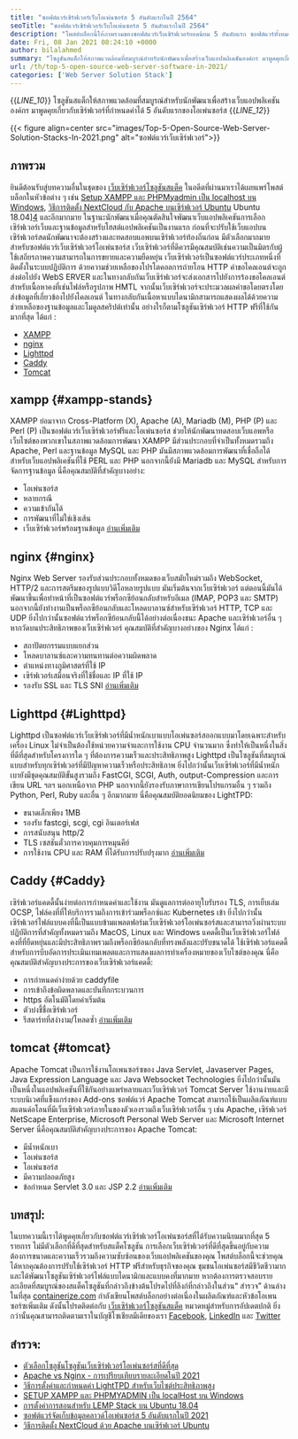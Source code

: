 ```yaml
---
title: "ซอฟต์แวร์เซิร์ฟเวอร์เว็บโอเพ่นซอร์ส 5 อันดับแรกในปี 2564" 
seoTitle: "ซอฟต์แวร์เซิร์ฟเวอร์เว็บโอเพ่นซอร์ส 5 อันดับแรกในปี 2564" 
description: "โพสต์บล็อกนี้ให้ภาพรวมของซอฟต์แวร์เว็บเซิร์ฟเวอร์ยอดนิยม 5 อันดับแรก ซอฟต์แวร์ทั้งหมดที่ระบุไว้ที่นี่เป็นโฮสต์ตนเองฟรีและมีคุณสมบัติมากมาย" 
date: Fri, 08 Jan 2021 08:24:10 +0000
author: bilalahmed
summary: "โซลูชันสแต็กให้สภาพแวดล้อมที่สมบูรณ์สำหรับนักพัฒนาเพื่อสร้างเว็บแอปพลิเคชันองค์กร มาพูดคุยเกี่ยวกับเซิร์ฟเวอร์ที่กำหนดค่าได้ 5 อันดับแรกของโอเพ่นซอร์ส" 
url: /th/top-5-open-source-web-server-software-in-2021/
categories: ['Web Server Solution Stack']
---
```

{{_LINE_10_}}
  โซลูชันสแต็กให้สภาพแวดล้อมที่สมบูรณ์สำหรับนักพัฒนาเพื่อสร้างเว็บแอปพลิเคชันองค์กร มาพูดคุยเกี่ยวกับเซิร์ฟเวอร์ที่กำหนดค่าได้ 5 อันดับแรกของโอเพ่นซอร์ส
{{_LINE_12_}}

{{< figure align=center src="images/Top-5-Open-Source-Web-Server-Solution-Stacks-In-2021.png" alt="ซอฟต์แวร์เว็บเซิร์ฟเวอร์">}}


## ภาพรวม
ยินดีต้อนรับสู่บทความอื่นในชุดของ [เว็บเซิร์ฟเวอร์โซลูชันสแต็ค][1] ในอดีตที่ผ่านมาเราได้เผยแพร่โพสต์บล็อกในหัวข้อต่าง ๆ เช่น [Setup XAMPP และ PHPMyadmin เป็น localhost บน Windows][2], [วิธีการติดตั้ง NextCloud กับ Apache บนเซิร์ฟเวอร์ Ubuntu][3] Ubuntu 18.04][4] และอีกมากมาย ในฐานะนักพัฒนาเมื่อคุณตัดสินใจพัฒนาเว็บแอปพลิเคชันการเลือกเซิร์ฟเวอร์เว็บและฐานข้อมูลสำหรับโฮสต์แอปพลิเคชันเป็นงานแรก ก่อนที่จะปรับใช้เว็บแอปบนเซิร์ฟเวอร์สดนักพัฒนาจะต้องสร้างและทดสอบแอพบนเซิร์ฟเวอร์ท้องถิ่นก่อน มีตัวเลือกมากมายสำหรับซอฟต์แวร์เว็บเซิร์ฟเวอร์โอเพ่นซอร์ส เว็บเซิร์ฟเวอร์ที่ดีควรมีคุณสมบัติเช่นความเป็นมิตรกับผู้ใช้เสถียรภาพความสามารถในการขยายและความยืดหยุ่น
เว็บเซิร์ฟเวอร์เป็นซอฟต์แวร์ประเภทหนึ่งที่ติดตั้งในระบบปฏิบัติการ ด้วยความช่วยเหลือของโปรโตคอลการถ่ายโอน HTTP คำขอไคลเอนต์จะถูกส่งต่อไปยัง WebS ERVER และในทางกลับกันเว็บเซิร์ฟเวอร์จะส่งเอกสารไปยังการร้องขอไคลเอนต์ สำหรับเนื้อหาคงที่เช่นไฟล์หรือรูปภาพ HMTL จากนั้นเว็บเซิร์ฟเวอร์จะประมวลผลคำขอโดยตรงโดยส่งข้อมูลที่เกี่ยวข้องไปยังไคลเอนต์ ในทางกลับกันเนื้อหาแบบไดนามิกสามารถแสดงผลได้ด้วยความช่วยเหลือของฐานข้อมูลและโมดูลสคริปต์เท่านั้น อย่างไรก็ตามโซลูชันเซิร์ฟเวอร์ HTTP ฟรีที่ใช้กันมากที่สุด ได้แก่ :
  * [XAMPP][5]
  * [nginx][6]
  * [Lighttpd][7]
  * [Caddy][8]
  * [Tomcat][9]

## xampp {#xampp-stands}
XAMPP ย่อมาจาก Cross-Platform (X), Apache (A), Mariadb (M), PHP (P) และ Perl (P) เป็นซอฟต์แวร์เว็บเซิร์ฟเวอร์ฟรีและโอเพ่นซอร์ส ช่วยให้นักพัฒนาทดสอบเว็บแอพหรือเว็บไซต์ของพวกเขาในสภาพแวดล้อมการพัฒนา XAMPP มีส่วนประกอบที่จำเป็นทั้งหมดรวมถึง Apache, Perl และฐานข้อมูล MySQL และ PHP มันมีสภาพแวดล้อมการพัฒนาที่เชื่อถือได้สำหรับเว็บแอปพลิเคชันที่ใช้ PERL และ PHP นอกจากนี้ยังมี Mariadb และ MySQL สำหรับการจัดการฐานข้อมูล นี่คือคุณสมบัติที่สำคัญบางอย่าง:
  * โอเพ่นซอร์ส
  * หลายกรณี
  * ความเข้ากันได้
  * การพัฒนาที่ไม่ใช่เชิงเส้น
  * เว็บเซิร์ฟเวอร์พร้อมฐานข้อมูล
[อ่านเพิ่มเติม][10]

## nginx {#nginx}
Nginx Web Server รองรับส่วนประกอบทั้งหมดของเว็บสมัยใหม่รวมถึง WebSocket, HTTP/2 และการสตรีมของรูปแบบวิดีโอหลายรูปแบบ มันเริ่มต้นจากเว็บเซิร์ฟเวอร์ แต่ตอนนี้มันได้พัฒนาขึ้นเพื่อทำหน้าที่เป็นซอฟต์แวร์พร็อกซีย้อนกลับสำหรับอีเมล (IMAP, POP3 และ SMTP) นอกจากนี้ยังทำงานเป็นพร็อกซีย้อนกลับและโหลดบาลานซ์สำหรับเซิร์ฟเวอร์ HTTP, TCP และ UDP ยิ่งไปกว่านั้นซอฟต์แวร์พร็อกซีย้อนกลับนี้ได้อย่างต่อเนื่องชนะ Apache และเซิร์ฟเวอร์อื่น ๆ หากวัดบนประสิทธิภาพของเว็บเซิร์ฟเวอร์ คุณสมบัติที่สำคัญบางอย่างของ Nginx ได้แก่ :
  * สถาปัตยกรรมแบบแยกส่วน
  * โหลดบาลานซ์และความทนทานต่อความผิดพลาด
  * ตำแหน่งทางภูมิศาสตร์ที่ใช้ IP
  * เซิร์ฟเวอร์เสมือนจริงที่ใช้ชื่อและ IP ที่ใช้ IP
  * รองรับ SSL และ TLS SNI
[อ่านเพิ่มเติม][11]

## Lighttpd {#Lighttpd}
Lighttpd เป็นซอฟต์แวร์เว็บเซิร์ฟเวอร์ที่มีน้ำหนักเบาแบบโอเพ่นซอร์สออกแบบมาโดยเฉพาะสำหรับเครื่อง Linux ไม่จำเป็นต้องใช้หน่วยความจำและการใช้งาน CPU จำนวนมาก ซึ่งทำให้เป็นหนึ่งในสิ่งที่ดีที่สุดสำหรับโครงการใด ๆ ที่ต้องการความเร็วและประสิทธิภาพสูง Lighttpd เป็นโซลูชันที่สมบูรณ์แบบสำหรับทุกเซิร์ฟเวอร์ที่มีปัญหาความเร็วหรือประสิทธิภาพ ยิ่งไปกว่านั้นเว็บเซิร์ฟเวอร์ที่มีน้ำหนักเบายังมีชุดคุณสมบัติขั้นสูงรวมถึง FastCGI, SCGI, Auth, output-Compression และการเขียน URL ฯลฯ นอกเหนือจาก PHP นอกจากนี้ยังรองรับภาษาการเขียนโปรแกรมอื่น ๆ รวมถึง Python, Perl, Ruby และอื่น ๆ อีกมากมาย นี่คือคุณสมบัติยอดนิยมของ LightTPD:
  * ขนาดเล็กเพียง 1MB
  * รองรับ fastcgi, scgi, cgi อินเตอร์เฟส
  * การสนับสนุน http/2
  * TLS เซสชันตั๋วการควบคุมการหมุนคีย์
  * การใช้งาน CPU และ RAM ที่ได้รับการปรับปรุงมาก
[อ่านเพิ่มเติม][12]

## Caddy {#Caddy}
เซิร์ฟเวอร์แคดดี้นั้นง่ายต่อการกำหนดค่าและใช้งาน มันดูแลการต่ออายุใบรับรอง TLS, การเย็บเล่ม OCSP, ไฟล์คงที่ที่ให้บริการรวมถึงการเข้าร่วมพร็อกซ์และ Kubernetes เข้า ยิ่งไปกว่านั้นเซิร์ฟเวอร์ไฟล์แบบคงที่นี้เป็นแบบข้ามแพลตฟอร์มเว็บเซิร์ฟเวอร์โอเพ่นซอร์สและสามารถวิ่งผ่านระบบปฏิบัติการที่สำคัญทั้งหมดรวมถึง MacOS, Linux และ Windows แคดดี้เป็นเว็บเซิร์ฟเวอร์ไฟล์คงที่ที่ยืดหยุ่นและมีประสิทธิภาพรวมถึงพร็อกซีย้อนกลับที่ทรงพลังและปรับขนาดได้ ใช้เซิร์ฟเวอร์แคดดี้สำหรับการบีบอัดการประเมินเทมเพลตและการแสดงผลการทำเครื่องหมายของเว็บไซต์ของคุณ นี่คือคุณสมบัติสำคัญบางประการของเว็บเซิร์ฟเวอร์แคดดี้:
  * การกำหนดค่าง่ายด้วย caddyfile
  * การเข้าถึงข้อผิดพลาดและบันทึกกระบวนการ
  * https อัตโนมัติโดยค่าเริ่มต้น
  * ตัวบ่งชี้ชื่อเซิร์ฟเวอร์
  * รีสตาร์ทที่สง่างาม/โหลดซ้ำ
[อ่านเพิ่มเติม][13]

## tomcat {#tomcat}
Apache Tomcat เป็นการใช้งานโอเพนซอร์ซของ Java Servlet, Javaserver Pages, Java Expression Language และ Java Websocket Technologies ยิ่งไปกว่านั้นมันเป็นหนึ่งในแอปพลิเคชันที่ใช้กันอย่างแพร่หลายและเว็บเซิร์ฟเวอร์ Tomcat Server ใช้งานง่ายและมีระบบนิเวศที่แข็งแกร่งของ Add-ons ซอฟต์แวร์ Apache Tomcat สามารถใช้เป็นผลิตภัณฑ์แบบสแตนด์อโลนที่มีเว็บเซิร์ฟเวอร์ภายในของตัวเองรวมถึงเว็บเซิร์ฟเวอร์อื่น ๆ เช่น Apache, เซิร์ฟเวอร์ NetScape Enterprise, Microsoft Personal Web Server และ Microsoft Internet Server นี่คือคุณสมบัติสำคัญบางประการของ Apache Tomcat:
  * มีน้ำหนักเบา
  * โอเพ่นซอร์ส
  * โอเพ่นซอร์ส
  * มีความปลอดภัยสูง
  * ข้อกำหนด Servlet 3.0 และ JSP 2.2
[อ่านเพิ่มเติม][14]

## บทสรุป:
ในบทความนี้เราได้พูดคุยเกี่ยวกับซอฟต์แวร์เซิร์ฟเวอร์โอเพ่นซอร์สที่ได้รับความนิยมมากที่สุด 5 รายการ ไม่มีตัวเลือกที่ดีที่สุดสำหรับสแต็คโซลูชัน การเลือกเว็บเซิร์ฟเวอร์ที่ดีที่สุดขึ้นอยู่กับความต้องการขนาดและความเร็วรวมถึงความซับซ้อนของเว็บแอปพลิเคชันของคุณ โพสต์บล็อกนี้จะช่วยคุณได้หากคุณต้องการปรับใช้เซิร์ฟเวอร์ HTTP ฟรีสำหรับธุรกิจของคุณ ชุมชนโอเพ่นซอร์สมีชีวิตชีวามากและได้พัฒนาโซลูชันเซิร์ฟเวอร์ไฟล์แบบไดนามิกและแบบคงที่มากมาย หากต้องการตรวจสอบรายละเอียดที่สมบูรณ์ของสแต็คโซลูชันที่กล่าวถึงข้างต้นโปรดไปที่ลิงก์ที่กล่าวถึงในส่วน“ สำรวจ” ด้านล่าง
ในที่สุด [containerize.com][15] กำลังเขียนโพสต์บล็อกอย่างต่อเนื่องในผลิตภัณฑ์และหัวข้อโอเพนซอร์ซเพิ่มเติม ดังนั้นโปรดติดต่อกับ [][16][เว็บเซิร์ฟเวอร์โซลูชันสแต็ค][1] หมวดหมู่สำหรับการอัปเดตปกติ ยิ่งกว่านั้นคุณสามารถติดตามเราในบัญชีโซเชียลมีเดียของเรา [Facebook][17], [LinkedIn][18] และ [Twitter][19]

## สำรวจ:
  * [ตัวเลือกโซลูชันโซลูชันเว็บเซิร์ฟเวอร์โอเพ่นซอร์สที่ดีที่สุด][20]
  * [Apache vs Nginx - การเปรียบเทียบรายละเอียดในปี 2021][21]
  * [วิธีการตั้งค่าและกำหนดค่า LightTPD สำหรับเว็บไซต์ประสิทธิภาพสูง][22]
  * [SETUP XAMPP และ PHPMYADMIN เป็น localHost บน Windows][2]
  * [การตั้งค่าการสอนสำหรับ LEMP Stack บน Ubuntu 18.04][4]
  * [ซอฟต์แวร์จัดเก็บข้อมูลคลาวด์โอเพ่นซอร์ส 5 อันดับแรกในปี 2021][23]
  * [วิธีการติดตั้ง NextCloud ด้วย Apache บนเซิร์ฟเวอร์ Ubuntu][3]

  
[1]: https://products.containerize.com/solution-stack/
[2]: https://blog.containerize.com/database-management-software/how-to-setup-xampp-and-phpmyadmin-as-localhost-on-windows/
[3]: https://blog.containerize.com/backup-and-sync-software/how-to-install-nextcloud-with-apache-on-ubuntu-server/
[4]: https://blog.containerize.com/web-server-solution-stack/setup-tutorial-for-lemp-stack-on-ubuntu-18-04/
[5]: #xampp-stands
[6]: #NGINX
[7]: #Lighttpd
[8]: #Caddy
[9]: #Tomcat
[10]: https://products.containerize.com/solution-stack/xampp
[11]: https://products.containerize.com/solution-stack/nginx
[12]: https://products.containerize.com/solution-stack/lighttpd
[13]: https://products.containerize.com/solution-stack/caddy
[14]: https://products.containerize.com/solution-stack/tomcat
[15]: https://www.containerize.com/
[16]: https://products.containerize.com/video-editing-software
[17]: https://web.facebook.com/containerize
[18]: https://www.linkedin.com/company/containerize/
[19]: https://twitter.com/containerize_co
[20]: https://products.containerize.com/solution-stack
[21]: https://blog.containerize.com/2021/02/26/apache-vs-nginx-detailed-comparison-in-2021/
[22]: https://blog.containerize.com/2020/12/16/setup-and-configure-lighttpd-web-server-for-high-performance-websites/
[23]: https://blog.containerize.com/backup-and-sync-software/top-5-open-source-cloud-storage-software-in-2021/
